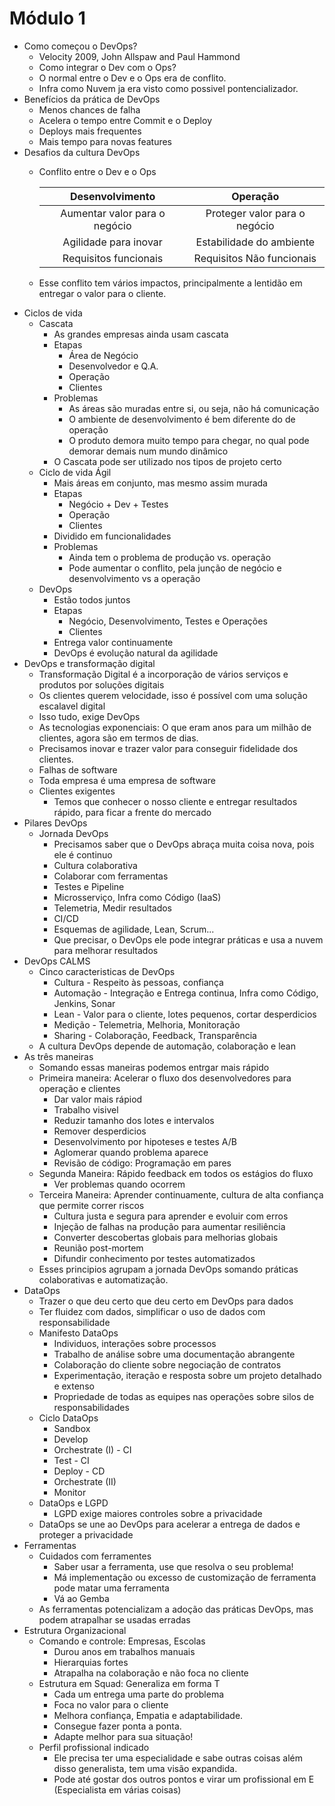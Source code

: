 # Módulo 1

- Como começou o DevOps?
  - Velocity 2009, John Allspaw and Paul Hammond
  - Como integrar o Dev com o Ops?
  - O normal entre o Dev e o Ops era de conflito.
  - Infra como Nuvem ja era visto como possivel pontencializador.
- Benefícios da prática de DevOps
  - Menos chances de falha
  - Acelera o tempo entre Commit e o Deploy
  - Deploys mais frequentes
  - Mais tempo para novas features
- Desafios da cultura DevOps
  - Conflito entre o Dev e o Ops

    |        Desenvolvimento        |            Operação           |
    |:-----------------------------:|:-----------------------------:|
    | Aumentar valor para o negócio | Proteger valor para o negócio |
    |     Agilidade para inovar     |    Estabilidade do ambiente   |
    |     Requisitos funcionais     |   Requisitos Não funcionais   |

  - Esse conflito tem vários impactos, principalmente a lentidão em entregar o valor para o cliente.
- Ciclos de vida
  - Cascata
    - As grandes empresas ainda usam cascata
    - Etapas
      - Área de Negócio
      - Desenvolvedor e Q.A.
      - Operação
      - Clientes
    - Problemas
      - As áreas são muradas entre si, ou seja, não há comunicação
      - O ambiente de desenvolvimento é bem diferente do de operação
      - O produto demora muito tempo para chegar, no qual pode demorar demais num mundo dinâmico
    - O Cascata pode ser utilizado nos tipos de projeto certo
  - Ciclo de vida Ágil
    - Mais áreas em conjunto, mas mesmo assim murada
    - Etapas
      - Negócio + Dev + Testes
      - Operação
      - Clientes
    - Dividido em funcionalidades
    - Problemas
      - Ainda tem o problema de produção vs. operação
      - Pode aumentar o conflito, pela junção de negócio e desenvolvimento vs a operação
  - DevOps
    - Estão todos juntos
    - Etapas
      - Negócio, Desenvolvimento, Testes e Operações
      - Clientes
    - Entrega valor continuamente
    - DevOps é evolução natural da agilidade
- DevOps e transformação digital
  - Transformação Digital é a incorporação de vários serviços e produtos por soluções digitais
  - Os clientes querem velocidade, isso é possível com uma solução escalavel digital
  - Isso tudo, exige DevOps
  - As tecnologias exponenciais: O que eram anos para um milhão de clientes, agora são em termos de dias.
  - Precisamos inovar e trazer valor para conseguir fidelidade dos clientes.
  - Falhas de software
  - Toda empresa é uma empresa de software
  - Clientes exigentes
    - Temos que conhecer o nosso cliente e entregar resultados rápido, para ficar a frente do mercado
- Pilares DevOps
  - Jornada DevOps
    - Precisamos saber que o DevOps abraça muita coisa nova, pois ele é continuo
    - Cultura colaborativa
    - Colaborar com ferramentas
    - Testes e Pipeline
    - Microsserviço, Infra como Código (IaaS)
    - Telemetria, Medir resultados
    - CI/CD
    - Esquemas de agilidade, Lean, Scrum...
    - Que precisar, o DevOps ele pode integrar práticas e usa a nuvem para melhorar resultados
- DevOps CALMS
  - Cinco caracteristicas de DevOps
    - Cultura - Respeito às pessoas, confiança
    - Automação - Integração e Entrega continua, Infra como Código, Jenkins, Sonar
    - Lean - Valor para o cliente, lotes pequenos, cortar desperdicios
    - Medição - Telemetria, Melhoria, Monitoração
    - Sharing - Colaboração, Feedback, Transparência
  - A cultura DevOps depende de automação, colaboração e lean
- As três maneiras
  - Somando essas maneiras podemos entrgar mais rápido
  - Primeira maneira: Acelerar o fluxo dos desenvolvedores para operação e clientes
    - Dar valor mais rápiod
    - Trabalho visivel
    - Reduzir tamanho dos lotes e intervalos
    - Remover desperdicios
    - Desenvolvimento por hipoteses e testes A/B
    - Aglomerar quando problema aparece
    - Revisão de código: Programação em pares
  - Segunda Maneira: Rápido feedback em todos os estágios do fluxo
    - Ver problemas quando ocorrem
  - Terceira Maneira: Aprender continuamente, cultura de alta confiança que permite correr riscos
    - Cultura justa e segura para aprender e evoluir com erros
    - Injeção de falhas na produção para aumentar resiliência
    - Converter descobertas globais para melhorias globais
    - Reunião post-mortem
    - Difundir conhecimento por testes automatizados
  - Esses principios agrupam a jornada DevOps somando práticas colaborativas e automatização.
- DataOps
  - Trazer o que deu certo que deu certo em DevOps para dados
  - Ter fluidez com dados, simplificar o uso de dados com responsabilidade
  - Manifesto DataOps
    - Individuos, interações sobre processos
    - Trabalho de análise sobre uma documentação abrangente
    - Colaboração do cliente sobre negociação de contratos
    - Experimentação, iteração e resposta sobre um projeto detalhado e extenso
    - Propriedade de todas as equipes nas operações sobre silos de responsabilidades
  - Ciclo DataOps
    - Sandbox
    - Develop
    - Orchestrate (I) - CI
    - Test - CI
    - Deploy - CD
    - Orchestrate (II)
    - Monitor
  - DataOps e LGPD
    - LGPD exige maiores controles sobre a privacidade
  - DataOps se une ao DevOps para acelerar a entrega de dados e proteger a privacidade
- Ferramentas
  - Cuidados com ferramentes
    - Saber usar a ferramenta, use que resolva o seu problema!
    - Má implementação ou excesso de customização de ferramenta pode matar uma ferramenta
    - Vá ao Gemba
  - As ferramentas potencializam a adoção das práticas DevOps, mas podem atrapalhar se usadas erradas
- Estrutura Organizacional
  - Comando e controle: Empresas, Escolas
    - Durou anos em trabalhos manuais
    - Hierarquias fortes
    - Atrapalha na colaboração e não foca no cliente
  - Estrutura em Squad: Generaliza em forma T
    - Cada um entrega uma parte do problema
    - Foca no valor para o cliente
    - Melhora confiança, Empatia e adaptabilidade.
    - Consegue fazer ponta a ponta.
    - Adapte melhor para sua situação!
  - Perfil profissional indicado
    - Ele precisa ter uma especialidade e sabe outras coisas além disso generalista, tem uma visão expandida.
    - Pode até gostar dos outros pontos e virar um profissional em E (Especialista em várias coisas)
